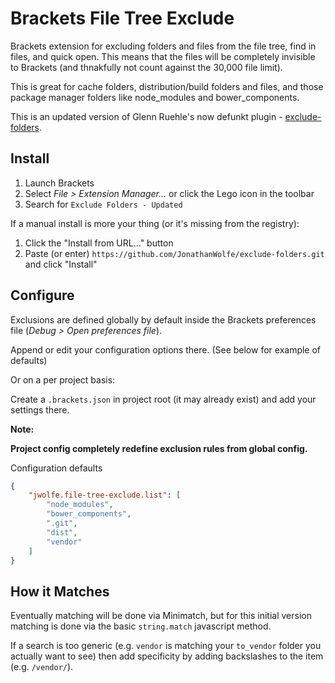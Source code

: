 Brackets File Tree Exclude
===============

Brackets extension for excluding folders and files from the file tree, find in files, and quick open. This means that the files will be completely invisible to Brackets (and thnakfully not count against the 30,000 file limit). 

This is great for cache folders, distribution/build folders and files, and those package manager folders like node_modules and bower_components.

This is an updated version of Glenn Ruehle's now defunkt plugin - [exclude-folders](https://github.com/gruehle/exclude-folders).

Install
---------------

1. Launch Brackets
2. Select _File > Extension Manager..._ or click the Lego icon in the toolbar
3. Search for `Exclude Folders - Updated`

If a manual install is more your thing (or it's missing from the registry):

1. Click the "Install from URL..." button
2. Paste (or enter) `https://github.com/JonathanWolfe/exclude-folders.git` and click "Install"

Configure
---------------

Exclusions are defined globally by default inside the Brackets preferences file (_Debug > Open preferences file_).

Append or edit your configuration options there. (See below for example of defaults)

Or on a per project basis:

Create a `.brackets.json` in project root (it may already exist) and add your settings there.

**Note:**

**Project config completely redefine exclusion rules from global config.**

Configuration defaults

```JSON
{
	"jwolfe.file-tree-exclude.list": [
		"node_modules",
        "bower_components",
        ".git",
        "dist",
        "vendor"
    ]
}
```

How it Matches
---------------

Eventually matching will be done via Minimatch, but for this initial version matching is done via the basic `string.match` javascript method.

If a search is too generic (e.g. `vendor` is matching your `to_vendor` folder you actually want to see) then add specificity by adding backslashes to the item (e.g. `/vendor/`).